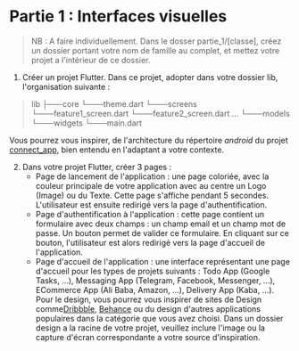# Partie 1 : Interfaces visuelles

> NB : A faire individuellement. Dans le dosser partie_1/[classe], créez
> un dossier portant votre nom de famille au complet, et mettez votre
> projet a l'intérieur de ce dossier.

1. Créer un projet Flutter. Dans ce projet, adopter dans votre dossier lib, l'organisation suivante :

> lib
> ├──-core
> └───theme.dart
> └───screens
> └───feature1_screen.dart
> └───feature2_screen.dart
> ...
> └───models
> └───widgets
> └───main.dart

Vous pourrez vous inspirer, de l'architecture du répertoire *android* du projet [connect_app](https://github.com/bienvenuelisis/connect_app/tree/main/lib/android), bien entendu en l'adaptant a votre contexte.

2. Dans votre projet Flutter, créer 3 pages :
   * Page de lancement de l'application : une page coloriée, avec la couleur principale de votre application avec au centre un Logo (Image) ou du Texte. Cette page s'affiche pendant 5 secondes. L'utilisateur est ensuite redirigé vers la page d'authentification.
   * Page d'authentification à l'application : cette page contient un formulaire avec deux champs : un champ email et un champ mot de passe. Un bouton permet de valider ce formulaire. En cliquant sur ce bouton, l'utilisateur est alors redirigé vers la page d'accueil de l'application.
   * Page d'accueil de l'application : une interface représentant une page d'accueil pour les types de projets suivants : Todo App (Google Tasks, ...), Messaging App (Telegram, Facebook, Messenger, ...), ECommerce App (Ali Baba, Amazon, ...), Delivery App (Kaba, ...). Pour le design, vous pourrez vous inspirer de sites de Design comme[Dribbble](https://dribbble.com/), [Behance](https://www.behance.net/) ou du design d'autres applications populaires dans la catégorie que vous avez choisi. Dans un dossier design a la racine de votre projet, veuillez inclure l'image ou la capture d'écran correspondante a votre source d'inspiration.
